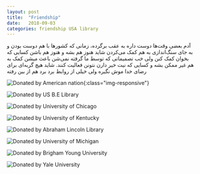 ```yaml
---
layout: post
title:  "Friendship"
date:   2018-09-03
categories: friendship USA library
---
```


آدم بعضی وقت‌ها دوست داره به عقب برگرده، زمانی که کشورها با هم دوست بودن و به جای سنگ‌اندازی به هم کمک می‌کردن
شاید هنوز هم بشه و هنوز هم باشن کسایی که بخوان کمک کنن ولی خب تصمیماتی که توسط ما گرفته نمی‌شن باعث میشن کمک به هم غیر ممکن بشه و کسایی که نیت خیر دارن نتونن فعالیت کنند.
شاید هیچ گربه‌ای برای رضای خدا موش نگیره ولی خیلی از روابط برد برد هم از بین رفته

![Donated by American nation](https://ia801502.us.archive.org/5/items/P20180501115437/P_20180501_115437.jpg){:class="img-responsive"}

<!--more-->

![Donated by US B.E Library](https://ia801502.us.archive.org/5/items/P20180501115437/P_20180501_115743.jpg)

![Donated by University of Chicago](https://ia801502.us.archive.org/5/items/P20180501115437/P_20180501_115752.jpg)

![Donated by University of Kentucky](https://ia801502.us.archive.org/5/items/P20180501115437/P_20180501_115840.jpg)

![Donated by Abraham Lincoln Library](https://ia801502.us.archive.org/5/items/P20180501115437/P_20180501_115932.jpg)

![Donated by University of Michigan](https://ia801502.us.archive.org/5/items/P20180501115437/P_20180501_120128.jpg)

![Donated by Brigham Young University](https://ia801502.us.archive.org/5/items/P20180501115437/P_20180501_120507.jpg)

![Donated by Yale University](https://ia801502.us.archive.org/5/items/P20180501115437/P_20180501_120516.jpg)

